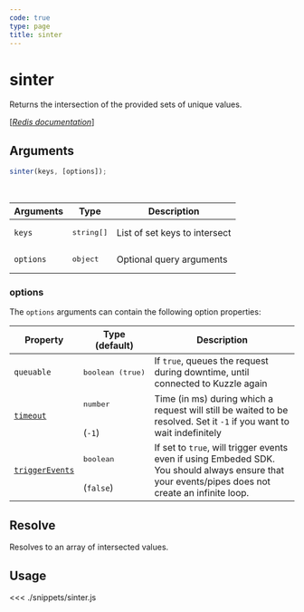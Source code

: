 ```yaml
---
code: true
type: page
title: sinter
---
```


# sinter

Returns the intersection of the provided sets of unique values.

[[_Redis documentation_]](https://redis.io/commands/sinter)

## Arguments

```js
sinter(keys, [options]);
```

<br/>

| Arguments | Type                | Description                   |
| --------- | ------------------- | ----------------------------- |
| `keys`    | <pre>string[]</pre> | List of set keys to intersect |
| `options` | <pre>object</pre>   | Optional query arguments      |

### options

The `options` arguments can contain the following option properties:

| Property   | Type (default)            | Description                                                                  |
| ---------- | ------------------------- | ---------------------------------------------------------------------------- |
| `queuable` | <pre>boolean (true)</pre> | If `true`, queues the request during downtime, until connected to Kuzzle again |
| [`timeout`](/sdk/7/core-classes/kuzzle/query#timeout)         | <pre>number</pre><br/>(`-1`)     | Time (in ms) during which a request will still be waited to be resolved. Set it `-1` if you want to wait indefinitely |
| [`triggerEvents`](/sdk/7/core-classes/kuzzle/query#triggerEvents)  | <pre>boolean</pre> <br/>(`false`)| If set to `true`, will trigger events even if using Embeded SDK. You should always ensure that your events/pipes does not create an infinite loop. <SinceBadge version="Kuzzle 2.31.0"/> |

## Resolve

Resolves to an array of intersected values.

## Usage

<<< ./snippets/sinter.js
